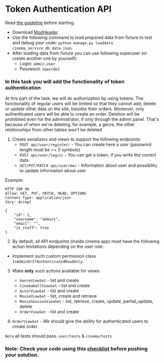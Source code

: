 # Token Authentication API

Read [the guideline](https://github.com/mate-academy/py-task-guideline/blob/main/README.md) before starting.
- Download [ModHeader](https://chrome.google.com/webstore/detail/modheader/idgpnmonknjnojddfkpgkljpfnnfcklj?hl=en)
- Use the following command to load prepared data from fixture to test and debug your code:
  `python manage.py loaddata cinema_service_db_data.json`.
- After loading data from fixture you can use following superuser (or create another one by yourself):
  - Login: `admin.user`
  - Password: `1qazcde3`

### In this task you will add the functionality of token authentication

At this part of the task, we will do authorization by using tokens. The functionality of regular users will be limited so that they cannot add, delete or update other data on the site, besides their orders.  Moreover, only authenticated users will be able to create an order.  Deletion will be prohibited even for the administrator, if only through the admin panel. That's because of  when we're deleting, for example, a genre, the other relationships from other tables won't be deleted

1. Create serializers and views to support the following endpoints:
   * `POST api/user/register/` - You can create here a user (password length must be >= 5 symbols)
   * `POST api/user/login/` - You can get a token, if you write the correct data
   * `GET/PUT/PATCH api/user/me/` - Information about user and possibility to update information about user


Example:
```
HTTP 200 OK
Allow: GET, PUT, PATCH, HEAD, OPTIONS
Content-Type: application/json
Vary: Accept

{
    "id": 1,
    "username": "admin1",
    "email": "",
    "is_staff": true
}
```

2. By default, all API endpoints (inside cinema app) must have the following action limitations depending on the user role:

 * Implement such custom permission class `IsAdminOrIfAuthenticatedReadOnly`.

3. Make **only** such actions available for views:
   * `GenreViewSet` - list and create
   * `CinemaHallViewSet` - list and create
   * `ActorViewSet` - list and create 
   * `MovieViewSet` - list, create and retrieve
   * `MovieSessionViewSet` - list, retrieve, create, update, partial_update, delete
   * `OrderViewSet` - list and create


4. `OrderViewSet` - We should give the ability for authenticated users to create order

`Note` all tests should pass. `user/tests` & `cinema/tests`

### Note: Check your code using this [checklist](checklist.md) before pushing your solution.
